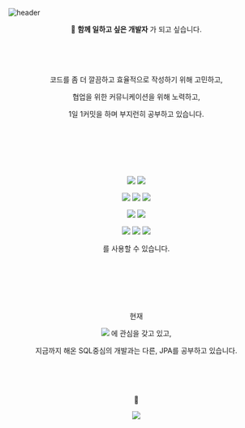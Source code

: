 ![header](https://capsule-render.vercel.app/api?type=waving&color=ddd6f3&height=250&section=header&text=Ara%20Jo&fontSize=70&animation=twinkling)

<p align="center">🤝 <strong>함께 일하고 싶은 개발자</strong> 가 되고 싶습니다. </p>
<br>
<br>
<br>
<p align="center">코드를 좀 더 깔끔하고 효율적으로 작성하기 위해 고민하고,</p>
<p align="center">협업을 위한 커뮤니케이션을 위해 노력하고,</p>
<p align="center">1일 1커밋을 하며 부지런히 공부하고 있습니다.</p>
<br>
<br>
<br>
<br>
<br>
<p align="center"><img src="https://img.shields.io/badge/Java-007396?style=flat-square&logo=Java&logoColor=white"/> <img src="https://img.shields.io/badge/Python-3766AB?style=flat-square&logo=Python&logoColor=white"/></p>
<p align="center"><img src="https://img.shields.io/badge/HTML5-E34F26?style=flat-square&logo=HTML5&logoColor=white"/> <img src="https://img.shields.io/badge/CSS-1572B6?style=flat-square&logo=CSS3&logoColor=white"/> <img src="https://img.shields.io/badge/JavaScript-F7DF1E?style=flat-square&logo=JavaScript&logoColor=white"/></p>
<p align="center"><img src="https://img.shields.io/badge/Spring-6DB33F?style=flat-square&logo=Spring&logoColor=white"/> <img src="https://img.shields.io/badge/Django-092E20?style=flat-square&logo=Django&logoColor=white"/></p>
<p align="center"><img src="https://img.shields.io/badge/Docker-2496ED?style=flat-square&logo=Docker&logoColor=white"/> <img src="https://img.shields.io/badge/TravisCI-3EAAAF?style=flat-square&logo=TravisCI&logoColor=white"/> <img src="https://img.shields.io/badge/Heroku-430098?style=flat-square&logo=Heroku&logoColor=white"/></p>
<p align="center">를 사용할 수 있습니다.</p>
<br>
<br>
<br>
<br>
<br>
<p align="center">현재</p>
<p align="center"><img src="https://img.shields.io/badge/Amazon%20AWS-232F3E?style=flat-square&logo=Amazon%20AWS&logoColor=white"/> 에 관심을 갖고 있고,</p>
<p align="center">지금까지 해온 SQL중심의 개발과는 다른, JPA를 공부하고 있습니다.</p>
<br>
<br>
<br>
<p align="center">
🔔
</p>
<p align="center">
<a href="https://hits.seeyoufarm.com"><img src="https://hits.seeyoufarm.com/api/count/incr/badge.svg?url=https%3A%2F%2Fgithub.com%2Farajo-hub&count_bg=%2300AAD1&title_bg=%23001460&icon=&icon_color=%23E7E7E7&title=hits&edge_flat=true"/></a>
</p>
<br>
<br>
<br>
